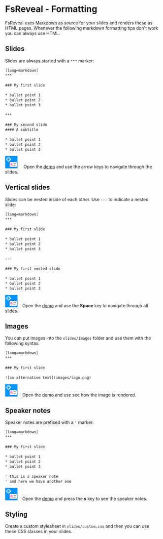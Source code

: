 # FsReveal - Formatting

FsReveal uses [Markdown](http://daringfireball.net/projects/markdown/syntax) as source for your slides and renders these as HTML pages.
Whenever the following markdown formatting tips don't work you can always use HTML.

## Slides

Slides are always started with a `***` marker:

    [lang=markdown]
    ***
  
  	### My first slide
  
  	* bullet point 1
  	* bullet point 2
  	* bullet point 3
  
  	***
  
  	### My second slide
  	#### A subtitle
  
  	* bullet point 1
  	* bullet point 2
  	* bullet point 3

<a href="samples/simple-slides" target="_blank"><img src="img/smalllogo.png" alt="See live demo"></a> &nbsp;&nbsp;&nbsp; Open the <a href="samples/simple-slides" target="_blank">demo</a> and use the arrow keys to navigate through the slides.

## Vertical slides

Slides can be nested inside of each other. Use `---` to indicate a nested slide:

    [lang=markdown]
    ***
  
  	### My first slide
  
  	* bullet point 1
  	* bullet point 2
  	* bullet point 3
  
  	---
  
  	### My first nested slide
  
  	* bullet point 1
  	* bullet point 2
  	* bullet point 3

<a href="samples/vertical-slides" target="_blank"><img src="img/smalllogo.png" alt="See live demo"></a> &nbsp;&nbsp;&nbsp;Open the <a href="samples/vertical-slides" target="_blank">demo</a> and use the <b>Space</b> key to navigate through all slides.

## Images

You can put images into the `slides/images` folder and use them with the following syntax:

    [lang=markdown]
    ***
  
  	### My first slide
  
  	![an alternative text](images/logo.png)

<a href="samples/slides-with-images" target="_blank"><img src="img/smalllogo.png" alt="See live demo"></a> &nbsp;&nbsp;&nbsp;Open the <a href="samples/slides-with-images" target="_blank">demo</a> and use see how the image is rendered.

## Speaker notes

Speaker notes are prefixed with a `'` marker:

    [lang=markdown]
    ***
  
  	### My first slide
  
  	* bullet point 1
  	* bullet point 2
  	* bullet point 3
 
    ' this is a speaker note
	' and here we have another one

<a href="samples/speaker-notes" target="_blank"><img src="img/smalllogo.png" alt="See live demo"></a> &nbsp;&nbsp;&nbsp;Open the <a href="samples/speaker-notes" target="_blank">demo</a> and press the <b>s</b> key to see the speaker notes.

## Styling

Create a custom stylesheet in `slides/custom.css` and then you can use these CSS classes in your slides.

